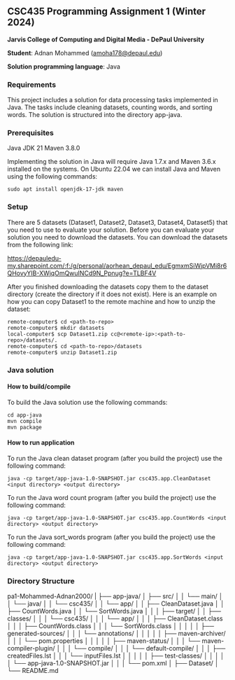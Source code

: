 ## CSC435 Programming Assignment 1 (Winter 2024)
**Jarvis College of Computing and Digital Media - DePaul University**

**Student**: Adnan Mohammed (amoha178@depaul.edu)

**Solution programming language**: Java

### Requirements

This project includes a solution for data processing tasks implemented in Java. The tasks include cleaning datasets, counting words, and sorting words. The solution is structured into the directory app-java.
### Prerequisites
Java JDK 21
Maven 3.8.0

Implementing the solution in Java will require Java 1.7.x and Maven 3.6.x installed on the systems. On Ubuntu 22.04 we can install Java and Maven using the following commands:

```
sudo apt install openjdk-17-jdk maven

```

### Setup

There are 5 datasets (Dataset1, Dataset2, Dataset3, Dataset4, Dataset5) that you need to use to evaluate your solution. Before you can evaluate your solution you need to download the datasets. You can download the datasets from the following link:

https://depauledu-my.sharepoint.com/:f:/g/personal/aorhean_depaul_edu/EgmxmSiWjpVMi8r6QHovyYIB-XWjqOmQwuINCd9N_Ppnug?e=TLBF4V

After you finished downloading the datasets copy them to the dataset directory (create the directory if it does not exist). Here is an example on how you can copy Dataset1 to the remote machine and how to unzip the dataset:

```
remote-computer$ cd <path-to-repo>
remote-computer$ mkdir datasets
local-computer$ scp Dataset1.zip cc@<remote-ip>:<path-to-repo>/datasets/.
remote-computer$ cd <path-to-repo>/datasets
remote-computer$ unzip Dataset1.zip
```

### Java solution
#### How to build/compile

To build the Java solution use the following commands:
```
cd app-java
mvn compile
mvn package
```

#### How to run application

To run the Java clean dataset program (after you build the project) use the following command:
```
java -cp target/app-java-1.0-SNAPSHOT.jar csc435.app.CleanDataset <input directory> <output directory>
```

To run the Java word count program (after you build the project) use the following command:
```
java -cp target/app-java-1.0-SNAPSHOT.jar csc435.app.CountWords <input directory> <output directory>
```

To run the Java sort_words program (after you build the project) use the following command:
```
java -cp target/app-java-1.0-SNAPSHOT.jar csc435.app.SortWords <input directory> <output directory>
```
### Directory Structure

pa1-Mohammed-Adnan2000/
|
├── app-java/
│   ├── src/
│   │   └── main/
│   │       └── java/
│   │           └── csc435/
│   │               └── app/
│   │                   ├── CleanDataset.java
│   │                   ├── CountWords.java
│   │                   └── SortWords.java
│   │
│   ├── target/
│   │   ├── classes/
│   │   │   └── csc435/
│   │   │       └── app/
│   │   │           ├── CleanDataset.class
│   │   │           ├── CountWords.class
│   │   │           └── SortWords.class
│   │   │
│   │   ├── generated-sources/
│   │   │   └── annotations/
│   │   │
│   │   ├── maven-archiver/
│   │   │   └── pom.properties
│   │   │
│   │   ├── maven-status/
│   │   │   └── maven-compiler-plugin/
│   │   │       └── compile/
│   │   │           └── default-compile/
│   │   │               ├── createdFiles.lst
│   │   │               └── inputFiles.lst
│   │   │
│   │   ├── test-classes/
│   │   │
│   │   └── app-java-1.0-SNAPSHOT.jar
│   │
│   └── pom.xml
│
├── Dataset/
│
└── README.md
